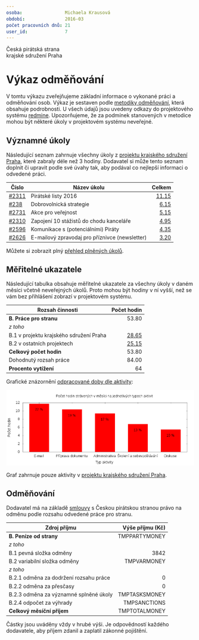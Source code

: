 ```yaml
---
osoba:                Michaela Krausová
období:               2016-03
počet pracovních dnů: 21
user_id:              7
---
```

Česká pirátská strana  
krajské sdružení Praha

Výkaz odměňování
================

V tomtu výkazu zveřejňujeme základní informace o vykonané práci a odměňování osob. Výkaz je sestaven podle [metodiky odměňování][metodika],
která obsahuje podrobnosti. U všech údajů jsou uvedeny odkazy do projektového systému [redmine](https://redmine.pirati.cz). Upozorňujeme, že za podmínek stanovených v metodice mohou být některé úkoly v projektovém systému neveřejné.

Významné úkoly
----------------------

Následující seznam zahrnuje všechny úkoly z [projektu krajského sdružení Praha][kspraha], které zabraly déle než 3 hodiny. Dodavatel si může tento seznam doplnit či upravit podle své úvahy tak, aby podával co nejlepší informaci o odvedené práci.

Číslo              |   Název úkolu                                     |  Celkem           
-------------------|---------------------------------------------------|------------------:
[#2311][task2311]  |   Pirátské listy 2016                             |  [11.15][time2311]
[#238][task238]    |   Dobrovolnická strategie                         |  [6.15][time238]  
[#2731][task2731]  |   Akce pro veřejnost                              |  [5.15][time2731] 
[#2310][task2310]  |   Zapojení 10 stážistů do chodu kanceláře         |  [4.95][time2310] 
[#2596][task2596]  |   Komunikace s (potenciálními) Piráty             |  [4.35][time2596] 
[#2626][task2626]  |   E-mailový zpravodaj pro příznivce (newsletter)  |  [3.20][time2626] 

Můžete si zobrazit plný [přehled plněných úkolů][tasklist].

Měřitelné ukazatele
-------------------

Následující tabulka obsahuje měřitelné ukazatele za všechny úkoly v daném měsíci
včetně neveřejných úkolů. Proto mohou být hodiny v ní vyšší, než se vám bez
přihlášení zobrazí v projektovém systému.

Rozsah činnosti                        | Počet hodin
--------------                         | ----------:
**B. Práce pro stranu**                | 53.80
*z toho*                               |
B.1 v projektu krajského sdružení Praha| [28.65][linktohomehours]
B.2 v ostatních projektech             | [25.15][linktootherhours]
**Celkový počet hodin**                | 53.80
Dohodnutý rozsah práce                 | 84.00
**Procento vytížení**                  | 64

Grafické znázornění [odpracované doby dle aktivity][activitylist]:

![Aktivity v měsíci](aktivity.png)

Graf zahrnuje pouze aktivity v [projektu krajského sdružení Praha][kspraha].


Odměňování
----------

Dodavatel má na základě [smlouvy][smlouva] s Českou pirátskou stranou právo na odměnu podle rozsahu odvedené práce pro stranu.

Zdroj příjmu                           | Výše příjmu (Kč)
-----------------                      | --------------:
**B. Peníze od strany**                | TMPPARTYMONEY
*z toho*                               |
B.1 pevná složka odměny                | 3842
B.2 variabilní složka odměny           | TMPVARMONEY
*z toho*                               |
B.2.1 odměna za dodržení rozsahu práce | 0
B.2.2 odměna za přesčasy               | 0
B.2.3 odměna za významné splněné úkoly | TMPTASKSMONEY
B.2.4 odpočet za výhrady               | TMPSANCTIONS
**Celkový měsíční příjem**             | TMPTOTALMONEY

Částky jsou uváděny vždy v hrubé výši. Je odpovědností každého dodavatele, aby příjem zdanil a zaplatil zákonné pojištění.

[metodika]: https://redmine.pirati.cz/projects/praha/wiki/Odm%C4%9B%C5%88ov%C3%A1n%C3%AD_zastupitel%C5%AF

[kspraha]: https://redmine.pirati.cz/projects/kspraha
[tasklist]: https://redmine.pirati.cz/projects/kspraha/time_entries/report?f[]=spent_on&f[]=user_id&op[user_id]==&f[]=&columns=month&criteria[]=issue&op[spent_on]=><&op[user_id]==&utf8=✓&v[spent_on][]=2016-03-01&v[spent_on][]=2016-03-31&v[user_id][]=7
[task2311]: https://redmine.pirati.cz/issues/2311
[time2311]:https://redmine.pirati.cz/issues/2311/time_entries?f[]=spent_on&f[]=user_id&f[]=&op[spent_on]=><&op[user_id]==&op[spent_on]=><&op[user_id]==&utf8=✓&v[spent_on][]=2016-03-01&v[spent_on][]=2016-03-31&v[user_id][]=7
[task238]: https://redmine.pirati.cz/issues/238
[time238]:https://redmine.pirati.cz/issues/238/time_entries?f[]=spent_on&f[]=user_id&f[]=&op[spent_on]=><&op[user_id]==&op[spent_on]=><&op[user_id]==&utf8=✓&v[spent_on][]=2016-03-01&v[spent_on][]=2016-03-31&v[user_id][]=7
[task2731]: https://redmine.pirati.cz/issues/2731
[time2731]:https://redmine.pirati.cz/issues/2731/time_entries?f[]=spent_on&f[]=user_id&f[]=&op[spent_on]=><&op[user_id]==&op[spent_on]=><&op[user_id]==&utf8=✓&v[spent_on][]=2016-03-01&v[spent_on][]=2016-03-31&v[user_id][]=7
[task2310]: https://redmine.pirati.cz/issues/2310
[time2310]:https://redmine.pirati.cz/issues/2310/time_entries?f[]=spent_on&f[]=user_id&f[]=&op[spent_on]=><&op[user_id]==&op[spent_on]=><&op[user_id]==&utf8=✓&v[spent_on][]=2016-03-01&v[spent_on][]=2016-03-31&v[user_id][]=7
[task2596]: https://redmine.pirati.cz/issues/2596
[time2596]:https://redmine.pirati.cz/issues/2596/time_entries?f[]=spent_on&f[]=user_id&f[]=&op[spent_on]=><&op[user_id]==&op[spent_on]=><&op[user_id]==&utf8=✓&v[spent_on][]=2016-03-01&v[spent_on][]=2016-03-31&v[user_id][]=7
[task2626]: https://redmine.pirati.cz/issues/2626
[time2626]:https://redmine.pirati.cz/issues/2626/time_entries?f[]=spent_on&f[]=user_id&f[]=&op[spent_on]=><&op[user_id]==&op[spent_on]=><&op[user_id]==&utf8=✓&v[spent_on][]=2016-03-01&v[spent_on][]=2016-03-31&v[user_id][]=7
[activitylist]: https://redmine.pirati.cz/projects/kspraha/time_entries/report?columns=month&criteria[]=activity&f[]=spent_on&f[]=user_id&f[]=&op[spent_on]=><&op[user_id]==&utf8=✓&v[spent_on][]=2016-03-01&v[spent_on][]=2016-03-31&v[user_id][]=7

[smlouva]: https://smlouvy.pirati.cz/smlouvy/2016/01/misa/index.html
[linktohomehours]: https://redmine.pirati.cz/projects/kspraha/time_entries?f[]=spent_on&f[]=user_id&f[]=&f[]=subproject_id&op[subproject_id]=!*&op[spent_on]=><&op[user_id]==&utf8=✓&v[spent_on][]=2016-03-01&v[spent_on][]=2016-03-31&v[user_id][]=7
[linktootherhours]: https://redmine.pirati.cz/time_entries?&columns=month&criteria[]=user&f[]=spent_on&f[]=user_id&f[]=cf_16&f[]=project_id&f[]=&op[cf_16]==&op[project_id]=!&v[cf_16][]=strana&v[project_id][]=44&op[spent_on]=><&op[user_id]==&utf8=✓&v[spent_on][]=2016-03-01&v[spent_on][]=2016-03-31&v[user_id][]=7
